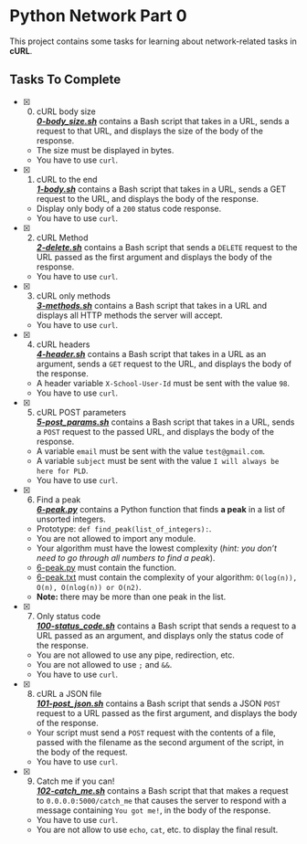 # Python Network Part 0

This project contains some tasks for learning about network-related tasks in **cURL**.

## Tasks To Complete

+ [x] 0. cURL body size<br/>_**[0-body_size.sh](0-body_size.sh)**_ contains a Bash script that takes in a URL, sends a request to that URL, and displays the size of the body of the response.
  + The size must be displayed in bytes.
  + You have to use `curl`.

+ [x] 1. cURL to the end<br/>_**[1-body.sh](1-body.sh)**_ contains a Bash script that takes in a URL, sends a GET request to the URL, and displays the body of the response.
  + Display only body of a `200` status code response.
  + You have to use `curl`.

+ [x] 2. cURL Method<br/>_**[2-delete.sh](2-delete.sh)**_ contains a Bash script that sends a `DELETE` request to the URL passed as the first argument and displays the body of the response.
  + You have to use `curl`.

+ [x] 3. cURL only methods<br/>_**[3-methods.sh](3-methods.sh)**_ contains a Bash script that takes in a URL and displays all HTTP methods the server will accept.
  + You have to use `curl`.

+ [x] 4. cURL headers<br/>_**[4-header.sh](4-header.sh)**_ contains a Bash script that takes in a URL as an argument, sends a `GET` request to the URL, and displays the body of the response.
  + A header variable `X-School-User-Id` must be sent with the value `98`.
  + You have to use `curl`.

+ [x] 5. cURL POST parameters<br/>_**[5-post_params.sh](5-post_params.sh)**_ contains a Bash script that takes in a URL, sends a `POST` request to the passed URL, and displays the body of the response.
  + A variable `email` must be sent with the value `test@gmail.com`.
  + A variable `subject` must be sent with the value `I will always be here for PLD`.
  + You have to use `curl`.

+ [x] 6. Find a peak<br/>_**[6-peak.py](6-peak.py)**_ contains a Python function that finds **a peak** in a list of unsorted integers.
  + Prototype: `def find_peak(list_of_integers):`.
  + You are not allowed to import any module.
  + Your algorithm must have the lowest complexity (*hint: you don’t need to go through all numbers to find a peak*).
  + [6-peak.py](6-peak.py) must contain the function.
  + [6-peak.txt](6-peak.txt) must contain the complexity of your algorithm: `O(log(n)), O(n), O(nlog(n)) or O(n2)`.
  + **Note:** there may be more than one peak in the list.

+ [x] 7. Only status code<br/>_**[100-status_code.sh](100-status_code.sh)**_ contains a Bash script that sends a request to a URL passed as an argument, and displays only the status code of the response.
  + You are not allowed to use any pipe, redirection, etc.
  + You are not allowed to use `;` and `&&`.
  + You have to use `curl`.

+ [x] 8. cURL a JSON file<br/>_**[101-post_json.sh](101-post_json.sh)**_ contains a Bash script that sends a JSON `POST` request to a URL passed as the first argument, and displays the body of the response.
  + Your script must send a `POST` request with the contents of a file, passed with the filename as the second argument of the script, in the body of the request.
  + You have to use `curl`.

+ [x] 9. Catch me if you can!<br/>_**[102-catch_me.sh](102-catch_me.sh)**_ contains a Bash script that that makes a request to `0.0.0.0:5000/catch_me` that causes the server to respond with a message containing `You got me!`, in the body of the response.
  + You have to use `curl`.
  + You are not allow to use `echo`, `cat`, etc. to display the final result.